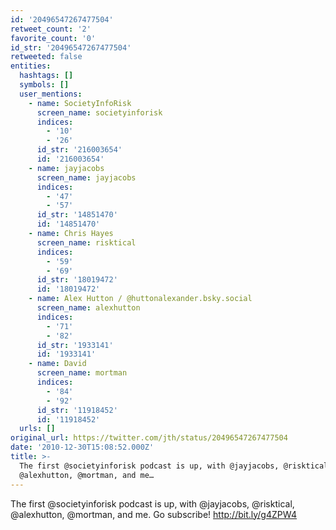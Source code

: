 ```yaml
---
id: '20496547267477504'
retweet_count: '2'
favorite_count: '0'
id_str: '20496547267477504'
retweeted: false
entities:
  hashtags: []
  symbols: []
  user_mentions:
    - name: SocietyInfoRisk
      screen_name: societyinforisk
      indices:
        - '10'
        - '26'
      id_str: '216003654'
      id: '216003654'
    - name: jayjacobs
      screen_name: jayjacobs
      indices:
        - '47'
        - '57'
      id_str: '14851470'
      id: '14851470'
    - name: Chris Hayes
      screen_name: risktical
      indices:
        - '59'
        - '69'
      id_str: '18019472'
      id: '18019472'
    - name: Alex Hutton / @huttonalexander.bsky.social
      screen_name: alexhutton
      indices:
        - '71'
        - '82'
      id_str: '1933141'
      id: '1933141'
    - name: David
      screen_name: mortman
      indices:
        - '84'
        - '92'
      id_str: '11918452'
      id: '11918452'
  urls: []
original_url: https://twitter.com/jth/status/20496547267477504
date: '2010-12-30T15:08:52.000Z'
title: >-
  The first @societyinforisk podcast is up, with @jayjacobs, @risktical,
  @alexhutton, @mortman, and me…
---
```


The first @societyinforisk podcast is up, with @jayjacobs, @risktical, @alexhutton, @mortman, and me. Go subscribe! http://bit.ly/g4ZPW4